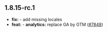 ## 1.8.15-rc.1

* **fix:**  - add missing locales
* **feat:**  - **analytics:** replace GA by GTM ([#7848](https://github.com/AzzappApp/azzapp/pull/7848))